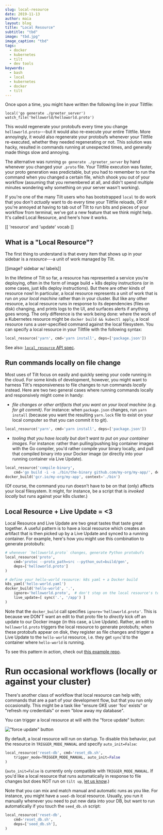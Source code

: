 ```yaml
---
slug: local-resource
date: 2019-11-13
author: maia
layout: blog
title: "Local Resource"
subtitle: "tbd"
image: "tbd.jpg"
image_caption: "tbd"
tags:
  - docker
  - kubernetes
  - tilt
  - dev tools
keywords:
  - bash
  - local
  - kubernetes
  - docker
  - tilt
---
```

Once upon a time, you might have written the following line in your Tiltfile:

```
local('go generate ./greeter_server')
watch_file('helloworld/helloworld.proto')
```

This would regenerate your protobufs every time you change `helloworld.proto`---but it would also re-execute your entire Tiltfile. More annoyingly, it would also regenerate your protobufs whenever your Tiltfile re-executed, whether they needed regenerating or not. This solution was hacky, resulted in commands running at unexpected times, and generally made things slow and annoying.

The alternative was running `go generate ./greeter_server` by hand whenever you changed your `.proto` file. Your Tiltfile execution was faster, your proto generation was predictable, but you had to remember to run the command when you changed a certain file, which shook you out of your workflow (assuming that you remembered at all, and didn't spend multiple minutes wondering why something on your server wasn't working).

If you're one of the many Tilt users who has bootstrapped `local` to do work that you don't _actually_ want to do every time your Tiltfile reloads, OR if you're annoyed at having to tab out of Tilt to run bits and pieces of your workflow from terminal, we've got a new feature that we think might help. It's called Local Resource, and here's how it works.

[[ 'resource' and 'update' vocab ]]

## What is a "Local Resource"?

The first thing to understand is that every item that shows up in your sidebar is a _resource_---a unit of work managed by Tilt.

[[image? sidebar w/ labels]]

In the lifetime of Tilt so far, a resource has represented a service you're deploying, often in the form of image build + k8s deploy instructions (or in some cases, just k8s deploy instructions). But there are other kinds of resource now! In particular, a local resource represents a unit of work that is run _on your local machine_ rather than in your cluster. But like any other resource, a local resource runs in response to its dependencies (files on disk) changing, and prints logs to the UI, and surfaces alerts if anything goes wrong. The only difference is the work being done: where the work of a Kubernetes resource might be `docker build && kubectl apply`, a local resource runs a user-specified command against the local filesystem. You can specify a local resource in your Tiltfile with the following syntax:

```python
local_resource('yarn', cmd='yarn install', deps=['package.json'])
```

See also: [`local_resource` API spec](api.html#api.local_resource).

## Run commands locally on file change
Most uses of Tilt focus on easily and quickly seeing your code running in the cloud.
For some kinds of development, however, you might want to harness
Tilt's responsiveness to file changes to run commands _locally_ instead. Here are two
two general cases where running commands locally and responsively might come in handy:
- *file changes or other artifacts that you want on your local machine (e.g. for
git commit)*. For instance: when `package.json` changes, run `yarn install`
(because you want the resulting `yarn.lock` file to exist on your local computer
so that you can commit it to git).

```python
local_resource('yarn', cmd='yarn install', deps=['package.json'])
```
- *tooling that you have locally but don't want to put on your container images*.
For instance: rather than pulling/pushing big container images with the Go compiler,
you'd rather compile your binary locally, and pull that compiled binary into your Docker image
(or directly into your running container via Live Update).

```python
local_resource('compile-binary',
    cmd='go build -i -o ./bin/the-binary github.com/my-org/my-app/', deps='./my-app')
docker_build('gcr.io/my-org/my-app', context='./bin')
```

(Of course, the command you run doesn't have to be on that (only) affects your
local filesystem. It might, for instance, be a script that is _invoked locally_
but runs against your k8s cluster.)

## Local Resource + Live Update = <3

Local Resource and Live Update are two great tastes that taste great together.
A useful pattern is to have a local resource which creates an artifact
that is then picked up by a Live Update and synced to a running container.
For example, here's how you might use this combination to generate protobufs:
```python
# whenever `helloworld.proto` changes, generate Python protobufs
local_resource('proto',
    cmd='protoc --proto_path=src --python_out=build/gen',
    deps=['helloworld.proto']
)

# define your hello-world resource: k8s yaml + a Docker build
k8s_yaml('hello-world.yaml')
docker_build('hello-world', '.',
    ignore='helloworld.proto',  # don't step on the local resource's toes
    live_update=[ sync('.', '/app') ]
)
```

Note that the `docker_build` call specifies `ignore='helloworld.proto'`. This is
because we DON'T want an edit to that proto file to _directly_ kick off an update to
our Docker image (in this case, a Live Update). Rather, an edit to `helloworld.proto`
triggers the local resource to generate protobufs; when these protobufs appear on disk,
they register as file changes and trigger a Live Update to the `hello-world` resource,
i.e. they get `sync`'d to the container where `hello-world` is running.

To see this pattern in action, check out [this example repo](https://github.com/windmilleng/local_resource_example).

# Run occasional workflows (locally or against your cluster)

There's another class of workflow that local resource can help with; commands that
are a part of your development flow, but that you run only occasionally. This might
be a task like "ensure GKE user 'foo' exists" or "refresh my credentials" or even
"blow away my database".

You can trigger a local resource at will with the "force update" button:

!["force update" button](assets/img/force-update-button.png)

By default, a local resource will run on startup. To disable this behavior, put the
resource in `TRIGGER_MODE_MANUAL` and specify `auto_init=False`:
```python
local_resource('reset-db', cmd='reset_db.sh',
    trigger_mode=TRIGGER_MODE_MANUAL, auto_init=False
)
```

(`auto_init=False` is currently only compatible with `TRIGGER_MODE_MANUAL`. If
you'd like a local resource that runs automatically in response to file changes
but does NOT run on `tilt up`, [let us know](https://tilt.dev/contact).)

Note that you can mix and match manual and automatic runs as you like. For instance,
you might have a `seed-db` local resource. Usually, you run it manually whenever
you need to put new data into your DB, but want to run automatically if you touch
the `seed_db.sh` script:
```python
local_resource('reset-db',
    cmd='reset_db.sh',
    deps=['seed_db.sh'],
)
```

